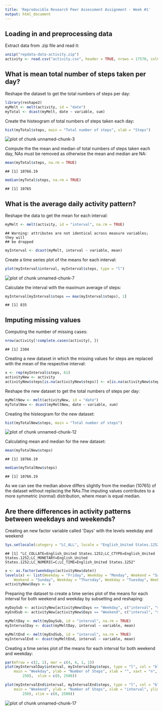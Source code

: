 ```yaml
---
title: 'Reproducible Research Peer Assessment Assignment - Week #1'
output: html_document
---
```




## Loading in and preprocessing data

Extract data from .zip file and read it:


```r
unzip("repdata-data-activity.zip")
activity <- read.csv("activity.csv", header = TRUE, nrows = 17570, colClasses = c("numeric", "Date", "numeric"))
```

## What is mean total number of steps taken per day?

Reshape the dataset to get the total numbers of steps per day:


```r
library(reshape2)
myMelt <- melt(activity, id = "date")
myTotal <- dcast(myMelt, date ~ variable, sum)
```

Create the histeogram of total numbers of steps taken each day:


```r
hist(myTotal$steps, main = "Total number of steps", xlab = "Steps")
```

![plot of chunk unnamed-chunk-3](figure/unnamed-chunk-3-1.png) 

Compute the the mean and median of total numbers of steps taken each day, NAs must be removed as otherwise the mean and median are NA:


```r
mean(myTotal$steps, na.rm = TRUE)
```

```
## [1] 10766.19
```


```r
median(myTotal$steps, na.rm = TRUE)
```

```
## [1] 10765
```

## What is the average daily activity pattern?

Reshape the data to get the mean for each interval:


```r
myMelt <- melt(activity, id = "interval", na.rm = TRUE)
```

```
## Warning: attributes are not identical across measure variables; they will
## be dropped
```

```r
myInterval <- dcast(myMelt, interval ~ variable, mean)
```

Create a time series plot of the means for each interval:


```r
plot(myInterval$interval, myInterval$steps, type = "l")
```

![plot of chunk unnamed-chunk-7](figure/unnamed-chunk-7-1.png) 


Calculate the interval with the maximum average of steps:


```r
myInterval[myInterval$steps == max(myInterval$steps), 1]
```

```
## [1] 835
```
## Imputing missing values

Computing the number of missing cases:


```r
nrow(activity[!complete.cases(activity), ])
```

```
## [1] 2304
```

Creating a new dataset in which the missing values for steps are replaced with the mean of the respective interval:


```r
x <- rep(myInterval$steps, 61)
activityNew <- activity
activityNew$steps[is.na(activityNew$steps)] <- x[is.na(activityNew$steps)]
```

Reshape the new dataset to get the total numbers of steps per day:


```r
myMeltNew <- melt(activityNew, id = "date")
myTotalNew <- dcast(myMeltNew, date ~ variable, sum)
```

Creating the histeogram for the new dataset:


```r
hist(myTotalNew$steps, main = "Total number of steps")
```

![plot of chunk unnamed-chunk-12](figure/unnamed-chunk-12-1.png) 

Calculating mean and median for the new dataset:


```r
mean(myTotalNew$steps)
```

```
## [1] 10766.19
```


```r
median(myTotalNew$steps)
```

```
## [1] 10766.19
```

As we can see the median above differs slightly from the median (10765) of the dataset without replacing the NAs.The imputing values contributes to a more symmetric (normal) distribution, where mean is equal median.

## Are there differences in activity patterns between weekdays and weekends?

Creating an new factor variable called 'Days' with the levels weekday and weekend

```r
Sys.setlocale(category = "LC_ALL", locale = "English_United States.1252")
```

```
## [1] "LC_COLLATE=English_United States.1252;LC_CTYPE=English_United States.1252;LC_MONETARY=English_United States.1252;LC_NUMERIC=C;LC_TIME=English_United States.1252"
```

```r
x <- as.factor(weekdays(activityNew$date))
levels(x) <- list(Weekday = "Friday", Weekday = "Monday", Weekend = "Saturday",
    Weekend = "Sunday", Weekday = "Thursday", Weekday = "Tuesday", Weekday = "Wednesday")
activityNew$Days <- x
```

Preparing the dataset to create a time series plot of the means for each interval for both weekend and weekday by subsetting and reshaping:


```r
myDaySub <- activityNew[activityNew$Days == "Weekday", c("interval", "steps")]
myEndSub <- activityNew[activityNew$Days == "Weekend", c("interval", "steps")]

myMeltDay <- melt(myDaySub, id = "interval", na.rm = TRUE)
myIntervalDay <- dcast(myMeltDay, interval ~ variable, mean)

myMeltEnd <- melt(myEndSub, id = "interval", na.rm = TRUE)
myIntervalEnd <- dcast(myMeltEnd, interval ~ variable, mean)
```

Creating a time series plot of the means for each interval for both weekend and weekday:


```r
par(mfrow = c(2, 1), mar = c(4, 4, 1, 1))
plot(myIntervalDay$interval, myIntervalDay$steps, type = "l", col = "blue",
    main = "Weekday", ylab = "Number of Steps", xlab = "", xaxt = "n", ylim = c(0,
        250),  xlim = c(0, 2500))

plot(myIntervalEnd$interval, myIntervalEnd$steps, type = "l", col = "blue",
    main = "Weekend", ylab = "Number of Steps", xlab = "interval", ylim = c(0,
        250), xlim = c(0, 2500))
```

![plot of chunk unnamed-chunk-17](figure/unnamed-chunk-17-1.png) 

